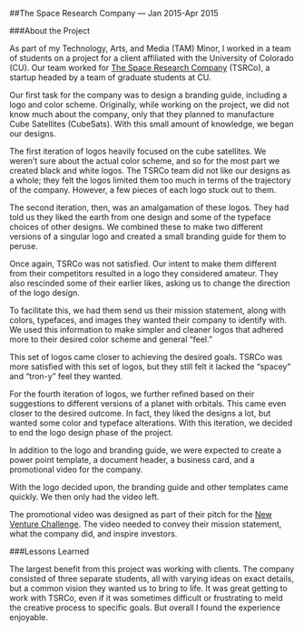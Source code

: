 ##The Space Research Company &mdash; Jan 2015-Apr 2015

###About the Project

As part of my Technology, Arts, and Media (TAM) Minor, I worked in a team of students on a project for a client affiliated with the University of Colorado (CU). Our team worked for <a href="http://thespaceresearchcompany.com/" target="_blank">The Space Research Company</a> (TSRCo), a startup headed by a team of graduate students at CU. 

Our first task for the company was to design a branding guide, including a logo and color scheme. Originally, while working on the project, we did not know much about the company, only that they planned to manufacture Cube Satellites (CubeSats). With this small amount of knowledge, we began our designs.

The first iteration of logos heavily focused on the cube satellites. We weren&rsquo;t sure about the actual color scheme, and so for the most part we created black and white logos. The TSRCo team did not like our designs as a whole; they felt the logos limited them too much in terms of the trajectory of the company. However, a few pieces of each logo stuck out to them.

The second iteration, then, was an amalgamation of these logos. They had told us they liked the earth from one design and some of the typeface choices of other designs. We combined these to make two different versions of a singular logo and created a small branding guide for them to peruse.

Once again, TSRCo was not satisfied. Our intent to make them different from their competitors resulted in a logo they considered amateur. They also rescinded some of their earlier likes, asking us to change the direction of the logo design.

To facilitate this, we had them send us their mission statement, along with colors, typefaces, and images they wanted their company to identify with. We used this information to make simpler and cleaner logos that adhered more to their desired color scheme and general &ldquo;feel.&rdquo;

This set of logos came closer to achieving the desired goals. TSRCo was more satisfied with this set of logos, but they still felt it lacked the &ldquo;spacey&rdquo; and &ldquo;tron-y&rdquo; feel they wanted. 

For the fourth iteration of logos, we further refined based on their suggestions to different versions of a planet with orbitals. This came even closer to the desired outcome. In fact, they liked the designs a lot, but wanted some color and typeface alterations. With this iteration, we decided to end the logo design phase of the project.

In addition to the logo and branding guide, we were expected to create a power point template, a document header, a business card, and a promotional video for the company.

With the logo decided upon, the branding guide and other templates came quickly. We then only had the video left. 

The promotional video was designed as part of their pitch for the <a href="http://cunvc.org/" target="_blank">New Venture Challenge</a>. The video needed to convey their mission statement, what the company did, and inspire investors.

###Lessons Learned

The largest benefit from this project was working with clients. The company consisted of three separate students, all with varying ideas on exact details, but a common vision they wanted us to bring to life. It was great getting to work with TSRCo, even if it was sometimes difficult or frustrating to meld the creative process to specific goals. But overall I found the experience enjoyable.